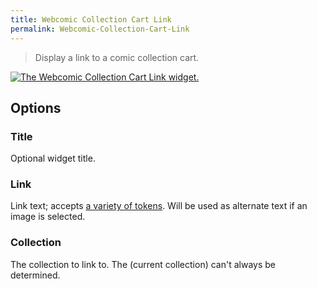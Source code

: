 ```yaml
---
title: Webcomic Collection Cart Link
permalink: Webcomic-Collection-Cart-Link
---
```


> Display a link to a comic collection cart.

[![The Webcomic Collection Cart Link widget.](srv/Webcomic-Collection-Cart-Link.png)](srv/Webcomic-Collection-Cart-Link.png)

## Options

### Title
Optional widget title.

### Link
Link text; accepts
[a variety of tokens](get_webcomic_collection_link_tokens). Will be used as
alternate text if an image is selected.

### Collection
The collection to link to. The (current collection) can't
always be determined.
